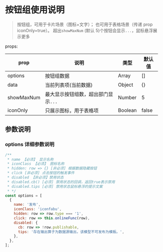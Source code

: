 # 按钮组使用说明

> 按钮组，可用于卡片场景（图标+文字）； 也可用于表格场景（传递 prop iconOnly=true）。
> 超出`showMaxNum` (默认 5)个按钮会显示`...`，鼠标悬浮展示更多

props:

| prop       | 说明                                | 类型    | 默认值 |
| ---------- | ----------------------------------- | ------- | ------ |
| options    | 按钮组数据                          | Array   | []     |
| data       | 当前列表项(当前数据)                | Object  | {}     |
| showMaxNum | 最大显示按钮组数，超出部门显示`...` | Number  | 5      |
| iconOnly   | 只展示图标，用于表格项              | Boolean | false  |

## 参数说明

### options 详细参数说明

```js
/**
 * name 【必须】 显示名称
 * iconClass 【必须】 图标名称
 * hidden: row => {} [非必须] 根据数据隐藏按钮
 * click [非必须] 点击按钮的触发事件
 * disabled 【非必须】禁用状态
 * disabled.cb() [必须] 禁用状态的回调，返回true表示禁用
 * disabled.tips [必须] 禁用状态鼠标悬浮的提示文案
 * */
const options = [
  {
    name: '发布',
    iconClass: 'iconfabu',
    hidden: row => row.type === '1',
    click: row => this.onlineFunc(row),
    disabled: {
      cb: row => !row.publishable,
      tips: '存在输出算子为数据源输出，该模型不可发布为模板。',
    },
  },
];
```
